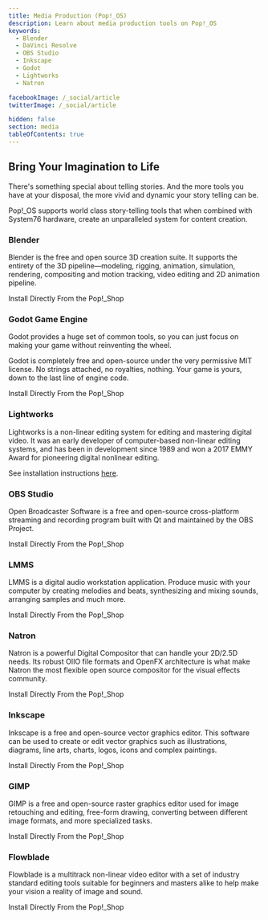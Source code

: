 ```yaml
---
title: Media Production (Pop!_OS)
description: Learn about media production tools on Pop!_OS
keywords:
  - Blender
  - DaVinci Resolve
  - OBS Studio
  - Inkscape
  - Godot
  - Lightworks
  - Natron

facebookImage: /_social/article
twitterImage: /_social/article

hidden: false
section: media
tableOfContents: true
---
```


## Bring Your Imagination to Life

There's something special about telling stories. And the more tools you have at your disposal, the more vivid and dynamic your story telling can be.

Pop!\_OS supports world class story-telling tools that when combined with System76 hardware, create an unparalleled system for content creation.

### Blender

Blender is the free and open source 3D creation suite. It supports the entirety of the 3D pipeline—modeling, rigging, animation, simulation, rendering, compositing and motion tracking, video editing and 2D animation pipeline.

Install Directly From the Pop!\_Shop

<!--
### DaVinci Resolve

DaVinci Resolve 16 is the world’s only solution that combines professional 8K editing, color correction, visual effects and audio post production all in one software tool.

See installation instructions [here](/articles/install-davinci-resolve/). -->

### Godot Game Engine

Godot provides a huge set of common tools, so you can just focus on making your game without reinventing the wheel.

Godot is completely free and open-source under the very permissive MIT license. No strings attached, no royalties, nothing. Your game is yours, down to the last line of engine code.

Install Directly From the Pop!\_Shop

### Lightworks

Lightworks is a non-linear editing system for editing and mastering digital video. It was an early developer of computer-based non-linear editing systems, and has been in development since 1989 and won a 2017 EMMY Award for pioneering digital nonlinear editing.

See installation instructions [here](/articles/install-lightworks/).

### OBS Studio

Open Broadcaster Software is a free and open-source cross-platform streaming and recording program built with Qt and maintained by the OBS Project.

Install Directly From the Pop!\_Shop

### LMMS

LMMS is a digital audio workstation application. Produce music with your computer by creating melodies and beats, synthesizing and mixing sounds, arranging samples and much more.

Install Directly From the Pop!\_Shop

### Natron

Natron is a powerful Digital Compositor that can handle your 2D/2.5D needs. Its robust OIIO file formats and OpenFX architecture is what make Natron the most flexible open source compositor for the visual effects community.

Install Directly From the Pop!\_Shop

### Inkscape

Inkscape is a free and open-source vector graphics editor. This software can be used to create or edit vector graphics such as illustrations, diagrams, line arts, charts, logos, icons and complex paintings.

Install Directly From the Pop!\_Shop

### GIMP

GIMP is a free and open-source raster graphics editor used for image retouching and editing, free-form drawing, converting between different image formats, and more specialized tasks.

Install Directly From the Pop!\_Shop

### Flowblade

Flowblade is a multitrack non-linear video editor with a set of industry standard editing tools suitable for beginners and masters alike to help make your vision a reality of image and sound.

Install Directly From the Pop!\_Shop
